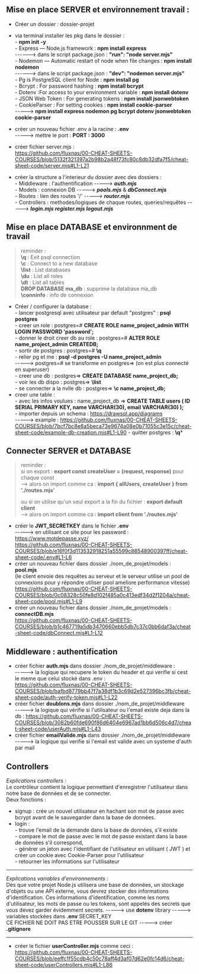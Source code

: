 ## Mise en place SERVER et environnement travail :

- Créer un dossier : dossier-projet  
- via terminal installer les pkg dans le dossier :   
      - **npm init -y**    
      - Express — Node.js framework : **npm install express**   
      ------> dans le script package.json : **"run": "node server.mjs"**  
      - Nodemon — Automatic restart of node when file changes : **npm install nodemon**   
      ------> dans le script package.json : **"dev": "nodemon server.mjs"**  
      - Pg is PostgreSQL client for Node : **npm install pg**  
      - Bcrypt : For password hashing : **npm install bcrypt**  
      - Dotenv :For access to your environment variable : **npm install dotenv**  
      - JSON Web Token : For generating tokens : **npm install jsonwebtoken**  
      - CookieParser : For setting cookies : **npm install cookie-parser**  
-----> **npm install express nodemon pg bcrypt dotenv jsonwebtoken cookie-parser**   

- créer un nouveau fichier .env a la racine : **.env**   
-----> mettre le port : **PORT : 3000**   

- créer fichier server.mjs :   
https://github.com/fluxnas/00-CHEAT-SHEETS-COURSES/blob/5132f321397a2b98b2a48f73fc80c8db32dfa7f5/cheat-sheet-code/server.mjs#L1-L21

- créer la structure a l'interieur du dossier avec des dossiers :  
      - Middleware : l'authentification -----> ***auth.mjs***   
      - Models : connexion DB -----> ***pools.mjs*** & ***dbConnect.mjs***   
      - Routes : lien des routes '/' -----> ***router.mjs***   
      - Controllers : methodes/logiques de chaque routes, queries/requêtes -----> ***login.mjs register.mjs logout.mjs***     
 
  

## Mise en place DATABASE et environnment de travail  
> reminder :   
> **\q** : Exit psql connection    
> **\c** : Connect to a new database    
> **\list** : List databases  
> **\du** : List all roles   
> **\dt** : List all tables          
> **DROP DATABASE ma_db** : supprime la database ma_db     
> **\conninfo** : info de connexion


- Créer / configurer la database :   
      - lancer postgresql avec utilisateur par default "postgres" : **psql postgres**  
      - creer un role : postgres=# **CREATE ROLE name_project_admin WITH LOGIN PASSWORD 'password';**  
      - donner le droit creer db au role : postgres=# **ALTER ROLE name_project_admin CREATEDB;**  
      - sortir de postgres : postgres=# **\q**  
      - relier pg et me : **psql -d postgres -U name_project_admin**   
      -----> postgres=# se transforme en postgres=> (on est plus connecté en superuser)  
      - creer une db : postgres=> **CREATE DATABASE name_project_db;**   
      - voir les db dispo : postgres=> **\list**  
      - se connecter a la nvlle db : postgres=> **\c name_project_db;**    
- creer une table :   
      - avec les infos voulues : name_project_db => **CREATE TABLE users ( ID SERIAL PRIMARY KEY, name VARCHAR(30), email VARCHAR(30) );**    
      - importer depuis un schema : https://drawsql.app/diagrams    
      -----> example : 
      https://github.com/fluxnas/00-CHEAT-SHEETS-COURSES/blob/7bcf7bc8e8a5beca73e9674a08e0b71055c3e15c/cheat-sheet-code/example-db-creation.mjs#L1-L90
      - quitter postgres : **\q***  

## Connecter SERVER et DATABASE   

> reminder :   
> si on export : **export const createUser = (request, response)** pour chaque const   
> --> alors on import comme ca : **import { allUsers, createUser } from './routes.mjs'**
>      
> ou si on utilise qu'un seul export a la fin du fichier : **export default client**   
> --> alors on import comme ca : **import client from './routes.mjs'**  
  
- créer le **JWT_SECRETKEY** dans le fichier **.env**   
-----> en utilisant ce site pour les password : https://www.motdepasse.xyz/    
https://github.com/fluxnas/00-CHEAT-SHEETS-COURSES/blob/e16f0f3d113532918251a55599c86548900397ff/cheat-sheet-code/.env#L1-L6
- créer un nouveau fichier dans dossier ./nom_de_projet/models : **pool.mjs**    
(le client envoie des requêtes au serveur et le serveur utilise un pool de connexions pour y répondre utiliser pool ameliore performance vitesse) 
https://github.com/fluxnas/00-CHEAT-SHEETS-COURSES/blob/0c08328c50fe8d102f485a0c413edf34d2f1204a/cheat-sheet-code/pool.mjs#L1-L9  
- créer un nouveau fichier dans dossier ./nom_de_projet/models : **connectDB.mjs**      
https://github.com/fluxnas/00-CHEAT-SHEETS-COURSES/blob/b1c467719a5db3470660ebb5db7c37c0bb6daf3a/cheat-sheet-code/dbConnect.mjs#L1-L12       


## Middleware : authentification
- créer fichier **auth.mjs** dans dossier ./nom_de_projet/middleware :   
-----> la logique qui recupere le token du header et qui verifie si cest le meme que celui stocké dans .env :   
https://github.com/fluxnas/00-CHEAT-SHEETS-COURSES/blob/bafbd8779bb47f7a38df1b3c69d2e527396bc3fb/cheat-sheet-code/auth-verify-token.mjs#L1-L22
- créer fichier **doublons.mjs** dans dossier ./nom_de_projet/middleware     
-----> la logique qui vérifie si l'utilisateur ou l'email existe deja dans la db :
https://github.com/fluxnas/00-CHEAT-SHEETS-COURSES/blob/3082b60fde690f86d6404e6967ad1bb6d506c4d7/cheat-sheet-code/userAuth.mjs#L1-L43
- créer fichier **emailValide.mjs** dans dossier ./nom_de_projet/middleware   
-----> la logique qui verifie si l'email est valide avec un systeme d'auth par mail 


## Controllers
*Explications controllers :*    
Le contrôleur contient la logique permettant d'enregistrer l'utilisateur dans notre base de données et de se connecter.     
Deux fonctions :  
- signup : crée un nouvel utilisateur en hachant son mot de passe avec bcrypt avant de le sauvegarder dans la base de données.    
- login :  
      - trouve l'email de la demande dans la base de données, s'il existe  
      - compare le mot de passe avec le mot de passe existant dans la base de données s'il correspond,  
      - générer un jeton avec l'identifiant de l'utilisateur en utilisant ( JWT ) et créer un cookie avec Cookie-Parser pour l'utilisateur  
      - retourner les informations sur l'utilisateur  
____
*Explications variables d'environnements :*  
Dès que votre projet Node.js utilisera une base de données, un stockage d'objets ou une API externe, vous devrez stocker des informations d'identification.
Ces informations d'identification, comme les noms d'utilisateur, les mots de passe ou les tokens, sont appelés des secrets que vous devez garder évidemment secrets. -----> use **dotenv** library -----> variables stockées dans **.env** SECRET_KEY   
CE FICHIER NE DOIT PAS ETRE POUSSER SUR LE GIT -----> créer **.gitignore**   
____
- créer le fichier **userController.mjs** comme ceci :   
https://github.com/fluxnas/00-CHEAT-SHEETS-COURSES/blob/eeffc1f55cdb4c50c78aff4d3af07d62e0fc14d6/cheat-sheet-code/userControllers.mjs#L1-L86   


